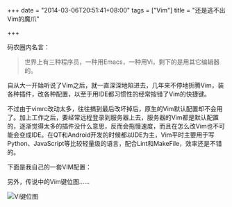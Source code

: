 +++
date = "2014-03-06T20:51:41+08:00"
tags = ["Vim"]
title = "还是逃不出Vim的魔爪"

+++

码农圈内名言：

> 世界上有三种程序员，一种用Emacs，一种用Vi，剩下的是用其它编辑器的。

自从大一开始听说了Vim之后，就一直深深地陷进去，几年来不停地折腾Vim，装各种插件，改各种配置，以至于用IDE都习惯性的经常按错了Vim的快捷键。

不过由于vimrc改动太多，往往搞到最后改坏掉后，原生的Vim默认配置却不会用了。加上工作之后，要经常远程登录到服务器上去，服务器的Vim都是默认配置的，逐渐觉得太多的插件没什么意思，反而会拖慢速度，而且在怎么改Vim也不可能会变成IDE。在QT和Android开发的时候都以IDE为主，Vim平时主要用于写Python、JavaScript等比较轻量级的语言，配合Lint和MakeFile，效率还是不错的。

下面是我自己的一套VIM配置：

<script src="https://gist.github.com/kesco/9392495.js"></script>

另外，传说中的Vim键位图……

![Vi键位图](http://kescoode.qiniudn.com/vi_keymap.png)
